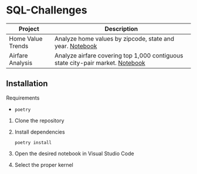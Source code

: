 # SQL-Challenges

| Project | Description |
| ------- | ----------- |
| Home Value Trends | Analyze home values by zipcode, state and year. [Notebook](Home-Value-Trends/home_value.ipynb) |
| Airfare Analysis | Analyze airfare covering top 1,000 contiguous state city-pair market. [Notebook](Analyze-Airfare/airfare.ipynb) |

## Installation

Requirements

  * `poetry`


1. Clone the repository

2. Install dependencies

    ```shell
    poetry install
    ```

3. Open the desired notebook in Visual Studio Code

4. Select the proper kernel

